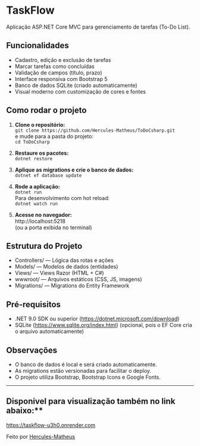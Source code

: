 # TaskFlow

Aplicação ASP.NET Core MVC para gerenciamento de tarefas (To-Do List).

## Funcionalidades

- Cadastro, edição e exclusão de tarefas
- Marcar tarefas como concluídas
- Validação de campos (título, prazo)
- Interface responsiva com Bootstrap 5
- Banco de dados SQLite (criado automaticamente)
- Visual moderno com customização de cores e fontes

## Como rodar o projeto

1. **Clone o repositório:**  
   `git clone https://github.com/Hercules-Matheus/ToDoCsharp.git`  
   e mude para a pasta do projeto:  
   `cd ToDoCsharp`

2. **Restaure os pacotes:**  
   `dotnet restore`

3. **Aplique as migrations e crie o banco de dados:**  
   `dotnet ef database update`

4. **Rode a aplicação:**  
   `dotnet run`  
   Para desenvolvimento com hot reload:  
   `dotnet watch run`

5. **Acesse no navegador:**  
   http://localhost:5218  
   (ou a porta exibida no terminal)

## Estrutura do Projeto

- Controllers/ — Lógica das rotas e ações
- Models/ — Modelos de dados (entidades)
- Views/ — Views Razor (HTML + C#)
- wwwroot/ — Arquivos estáticos (CSS, JS, imagens)
- Migrations/ — Migrations do Entity Framework

## Pré-requisitos

- .NET 9.0 SDK ou superior (https://dotnet.microsoft.com/download)
- SQLite (https://www.sqlite.org/index.html) (opcional, pois o EF Core cria o arquivo automaticamente)

## Observações

- O banco de dados é local e será criado automaticamente.
- As migrations estão versionadas para facilitar o deploy.
- O projeto utiliza Bootstrap, Bootstrap Icons e Google Fonts.

---

## Disponivel para visualização também no link abaixo:**
https://taskflow-u3h0.onrender.com

Feito por [Hercules-Matheus](https://github.com/Hercules-Matheus)

